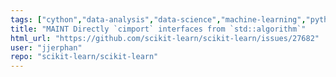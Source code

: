 ```yaml
---
tags: ["cython","data-analysis","data-science","machine-learning","python","statistics"]
title: "MAINT Directly `cimport` interfaces from `std::algorithm`"
html_url: "https://github.com/scikit-learn/scikit-learn/issues/27682"
user: "jjerphan"
repo: "scikit-learn/scikit-learn"
---
```


